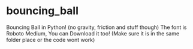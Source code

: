 # bouncing_ball
Bouncing Ball in Python! (no gravity, friction and stuff though)
The font is Roboto Medium, You can Download it too! (Make sure it is in the same folder place or the code wont work)
